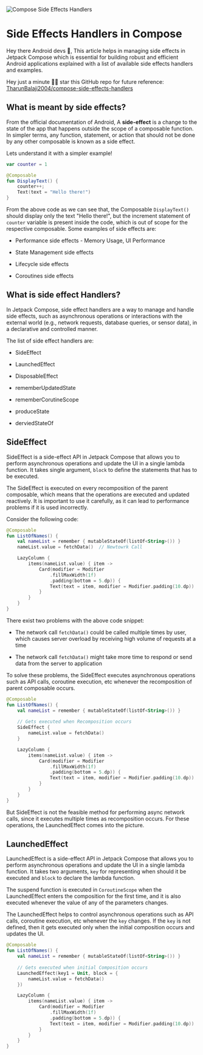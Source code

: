 ![Compose Side Effects Handlers](https://github.com/TharunBalaji2004/compose-side-effects-handlers/assets/95350584/97658c61-d27e-483d-bfed-b392db333570)

# Side Effects Handlers in Compose

Hey there Android devs 👋, This article helps in managing side effects in Jetpack Compose which is essential for building robust and efficient Android applications explained with a list of available side effects handlers and examples.

Hey just a minute 🙋‍♂️ star this GitHub repo for future reference: [TharunBalaji2004/compose-side-effects-handlers](https://github.com/TharunBalaji2004/compose-side-effects-handlers)

## What is meant by side effects?

From the official documentation of Android, A **side-effect** is a change to the state of the app that happens outside the scope of a composable function. In simpler terms, any function, statement, or action that should not be done by any other composable is known as a side effect.

Lets understand it with a simpler example!

```kotlin
var counter = 1

@Composable
fun DisplayText() {
    counter++;
    Text(text = "Hello there!")
}
```

From the above code as we can see that, the Composable `DisplayText()` should display only the text "Hello there!", but the increment statement of `counter` variable is present inside the code, which is out of scope for the respective composable. Some examples of side effects are:

* Performance side effects - Memory Usage, UI Performance
    
* State Management side effects
    
* Lifecycle side effects
    
* Coroutines side effects
    

## What is side effect Handlers?

In Jetpack Compose, side effect handlers are a way to manage and handle side effects, such as asynchronous operations or interactions with the external world (e.g., network requests, database queries, or sensor data), in a declarative and controlled manner.

The list of side effect handlers are:

* SideEffect
    
* LaunchedEffect
    
* DisposableEffect
    
* rememberUpdatedState
    
* rememberCorutineScope
    
* produceState
    
* derviedStateOf
    

## SideEffect

SideEffect is a side-effect API in Jetpack Compose that allows you to perform asynchronous operations and update the UI in a single lambda function. It takes single argument, `block` to define the statements that has to be executed.

The SideEffect is executed on every recomposition of the parent composable, which means that the operations are executed and updated reactively. It is important to use it carefully, as it can lead to performance problems if it is used incorrectly.

Consider the following code:

```kotlin
@Composable
fun ListOfNames() {
    val nameList = remember { mutableStateOf(listOf<String>()) }
    nameList.value = fetchData()  // Newtowrk Call

    LazyColumn {
        items(nameList.value) { item ->
            Card(modifier = Modifier
                .fillMaxWidth(1f)
                .padding(bottom = 5.dp)) {
                Text(text = item, modifier = Modifier.padding(10.dp))
            }
        }
    }
}
```

There exist two problems with the above code snippet:

* The network call `fetchData()` could be called multiple times by user, which causes server overload by receiving high volume of requests at a time
    
* The network call `fetchData()` might take more time to respond or send data from the server to application
    

To solve these problems, the SideEffect executes asynchronous operations such as API calls, coroutine execution, etc whenever the recomposition of parent composable occurs.

```kotlin
@Composable
fun ListOfNames() {
    val nameList = remember { mutableStateOf(listOf<String>()) }
    
    // Gets executed when Recomposition occurs
    SideEffect {
        nameList.value = fetchData()
    }

    LazyColumn {
        items(nameList.value) { item ->
            Card(modifier = Modifier
                .fillMaxWidth(1f)
                .padding(bottom = 5.dp)) {
                Text(text = item, modifier = Modifier.padding(10.dp))
            }
        }
    }
}
```

But SideEffect is not the feasible method for performing async network calls, since it executes multiple times as recomposition occurs. For these operations, the LaunchedEffect comes into the picture.

## LaunchedEffect

LaunchedEffect is a side-effect API in Jetpack Compose that allows you to perform asynchronous operations and update the UI in a single lambda function. It takes two arguments, `key` for representing when should it be executed and `block` to declare the lambda function.

The suspend function is executed in `CoroutineScope` when the LaunchedEffect enters the composition for the first time, and it is also executed whenever the value of any of the parameters changes.

The LaunchedEffect helps to control asynchronous operations such as API calls, coroutine execution, etc whenever the `key` changes. If the `key` is not defined, then it gets executed only when the initial composition occurs and updates the UI.

```kotlin
@Composable
fun ListOfNames() {
    val nameList = remember { mutableStateOf(listOf<String>()) }
    
    // Gets executed when initial Composition occurs
    LaunchedEffect(key1 = Unit, block = {
        nameList.value = fetchData()
    })

    LazyColumn {
        items(nameList.value) { item ->
            Card(modifier = Modifier
                .fillMaxWidth(1f)
                .padding(bottom = 5.dp)) {
                Text(text = item, modifier = Modifier.padding(10.dp))
            }
        }
    }
}
```
